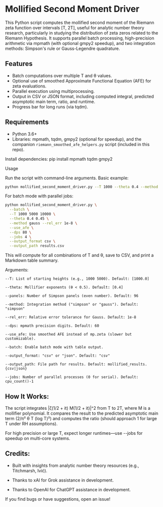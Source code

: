 # Mollified Second Moment Driver

This Python script computes the mollified second moment of the Riemann zeta function over intervals [T, 2T], useful for analytic number theory research, particularly in studying the distribution of zeta zeros related to the Riemann Hypothesis. It supports parallel batch processing, high-precision arithmetic via mpmath (with optional gmpy2 speedup), and two integration methods: Simpson's rule or Gauss-Legendre quadrature.

## Features
- Batch computations over multiple T and θ values.
- Optional use of smoothed Approximate Functional Equation (AFE) for zeta evaluations.
- Parallel execution using multiprocessing.
- Output in CSV or JSON format, including computed integral, predicted asymptotic main term, ratio, and runtime.
- Progress bar for long runs (via tqdm).

## Requirements
- Python 3.6+
- Libraries: mpmath, tqdm, gmpy2 (optional for speedup), and the companion `riemann_smoothed_afe_helpers.py` script (included in this repo).

Install dependencies:
pip install mpmath tqdm gmpy2

Usage

Run the script with command-line arguments. Basic example:
```bash
python mollified_second_moment_driver.py --T 1000 --theta 0.4 --method simpson --panels 96 --dps 60
```

For batch mode with parallel jobs:
```bash
python mollified_second_moment_driver.py \
  --batch \
  --T 1000 5000 10000 \
  --theta 0.4 0.45 \
  --method gauss --rel_err 1e-8 \
  --use_afe \
  --dps 80 \
  --jobs 4 \
  --output_format csv \
  --output_path results.csv
```
 This will compute for all combinations of T and θ, save to CSV, and print a Markdown table summary.

Arguments:
```text
--T: List of starting heights (e.g., 1000 5000). Default: [1000.0]

--theta: Mollifier exponents (θ < 0.5). Default: [0.4]

--panels: Number of Simpson panels (even number). Default: 96

--method: Integration method ("simpson" or "gauss"). Default: "simpson"

--rel_err: Relative error tolerance for Gauss. Default: 1e-8

--dps: mpmath precision digits. Default: 60

--use_afe: Use smoothed AFE instead of mp.zeta (slower but customizable).

--batch: Enable batch mode with table output.

--output_format: "csv" or "json". Default: "csv"

--output_path: File path for results. Default: mollified_results.{csv|json}

--jobs: Number of parallel processes (0 for serial). Default: cpu_count()-1
```
## How It Works:

The script integrates |ζ(1/2 + it) M(1/2 + it)|^2 from T to 2T, where M is a mollifier polynomial. It compares the result to the predicted asymptotic main term (2/π² θ T (log T)²) and computes the ratio (should approach 1 for large T under RH assumptions).

For high precision or large T, expect longer runtimes—use --jobs for speedup on multi-core systems.


## Credits:

- Built with insights from analytic number theory resources (e.g., Titchmarsh, Ivić).

- Thanks to xAI for Grok assistance in development.

- Thanks to OpenAI for ChatGPT assistance in development.

If you find bugs or have suggestions, open an issue!
